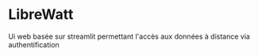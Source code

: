 # LibreWatt
Ui web basée sur streamlit permettant l'accès aux données à distance via authentification
